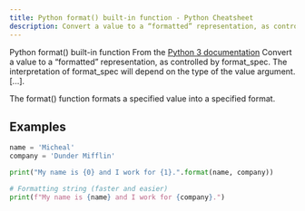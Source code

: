 ```yaml
---
title: Python format() built-in function - Python Cheatsheet
description: Convert a value to a “formatted” representation, as controlled by format_spec. The interpretation of format_spec will depend on the type of the value argument. [...].
---
```


<base-title :title="frontmatter.title" :description="frontmatter.description">
Python format() built-in function
</base-title>

<base-disclaimer>
  <base-disclaimer-title>
    From the <a target="_blank" href="https://docs.python.org/3/library/functions.html#format">Python 3 documentation</a>
  </base-disclaimer-title>
  <base-disclaimer-content>
   Convert a value to a “formatted” representation, as controlled by format_spec. The interpretation of format_spec will depend on the type of the value argument. [...].
  </base-disclaimer-content>
</base-disclaimer>

The <router-link to="/cheatsheet/python-builtin-functions/format">format()</router-link> function formats a specified value into a specified format.

## Examples

```python
name = 'Micheal'
company = 'Dunder Mifflin'

print("My name is {0} and I work for {1}.".format(name, company))

# Formatting string (faster and easier)
print(f"My name is {name} and I work for {company}.")
```
